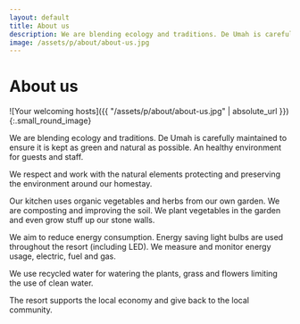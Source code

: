 ```yaml
---
layout: default
title: About us
description: We are blending ecology and traditions. De Umah is carefully maintained to ensure it is kept as green and natural as possible. An healthy environment for guests and staff. We respect and work with the natural elements protecting and preserving the environment around our homestay.
image: /assets/p/about/about-us.jpg
---
```

# About us

![Your welcoming hosts]({{ "/assets/p/about/about-us.jpg" | absolute_url }})
{:.small_round_image}

We are blending ecology and traditions. De Umah is carefully maintained to ensure it is kept as green and natural as possible. An healthy environment for guests and staff.

We respect and work with the natural elements protecting and preserving the environment around our homestay.

Our kitchen uses organic vegetables and herbs from our own garden. We are composting and improving the soil. We plant vegetables in the garden and even grow stuff up our stone walls.

We aim to reduce energy consumption. Energy saving light bulbs are used throughout the resort (including LED). We measure and monitor energy usage, electric, fuel and gas.

We use recycled water for watering the plants, grass and flowers limiting the use of clean water.

The resort supports the local economy and give back to the local community.
